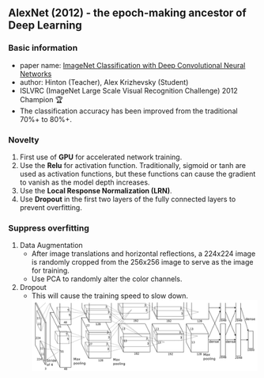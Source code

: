 ## AlexNet (2012) - the epoch-making ancestor of Deep Learning
### Basic information
- paper name: [ImageNet Classification with Deep Convolutional Neural Networks](https://papers.nips.cc/paper_files/paper/2012/hash/c399862d3b9d6b76c8436e924a68c45b-Abstract.html)
- author: Hinton (Teacher), Alex Krizhevsky (Student)
- ISLVRC (ImageNet Large Scale Visual Recognition Challenge) 2012 Champion :trophy:
- The classification accuracy has been improved from the traditional 70%+ to 80%+.

### Novelty
1. First use of **GPU** for accelerated network training.
2. Use the **Relu** for activation function. Traditionally, sigmoid or tanh are used as activation functions, but these functions can cause the gradient to vanish as the model depth increases.
3. Use the **Local Response Normalization (LRN)**.
4. Use **Dropout** in the first two layers of the fully connected layers to prevent overfitting.

### Suppress overfitting
1. Data Augmentation
   - After image translations and horizontal reflections, a 224x224 image is randomly cropped from the 256x256 image to serve as the image for training.
   - Use PCA to randomly alter the color channels.
2. Dropout
   - This will cause the training speed to slow down.
![AlexNet](https://github.com/kunlin1013/Classification_Model/blob/main/AlexNet%20(2012)/img/Architecture.png)
